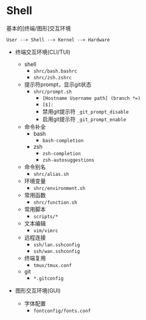 # Shell

基本的[终端/图形]交互环境

`User --> Shell --> Kernel --> Hardware`

- 终端交互环境(CLI/TUI)
  - shell
    - `shrc/bash.bashrc`
    - `shrc/zsh.zshrc`
  - 提示符prompt，显示git状态
    - `shrc/prompt.sh`
      - `[Hostname Username path] (branch *=)`
      - `[$]:`
      - 禁用git提示符 `_git_prompt_disable`
      - 启用git提示符 `_git_prompt_enable`
  - 命令补全
    - bash
      - `bash-completion`
    - zsh
      - `zsh-completion`
      - `zsh-autosuggestions`
  - 命令别名
    - `shrc/alias.sh`
  - 环境变量
    - `shrc/environment.sh`
  - 常用函数
    - `shrc/function.sh`
  - 常用脚本
    - `scripts/*`
  - 文本编辑
    - `vim/vimrc`
  - 远程连接
    - `ssh/lan.sshconfig`
    - `ssh/wan.sshconfig`
  - 终端复用
    - `tmux/tmux.conf`
  - git
    - `*.gitconfig`

- 图形交互环境(GUI)
  - 字体配置
    - `fontconfig/fonts.conf`

